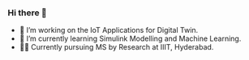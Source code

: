 ### Hi there 👋

<!--
**ankitkriti/ankitkriti** is a ✨ _special_ ✨ repository because its `README.md` (this file) appears on your GitHub profile.

Here are some ideas to get you started:

- 🔭 I’m currently working on ...
- 🌱 I’m currently learning ...
- 👯 I’m looking to collaborate on ...
- 🤔 I’m looking for help with ...
- 💬 Ask me about ...
- 📫 How to reach me: ...
- 😄 Pronouns: ...
- ⚡ Fun fact: ...
-->
- 🔭 I’m working on the IoT Applications for Digital Twin.
- 🌱 I’m currently learning Simulink Modelling and Machine Learning.
- 👨‍🎓 Currently pursuing MS by Research at IIIT, Hyderabad.
